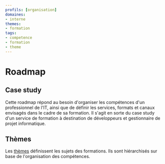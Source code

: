 ```yaml
---
profils: [organisation]
domaines:
- interne
themes:
- formation
tags:
- competence
- formation
- theme
---
```

# Roadmap

## Case study

Cette roadmap répond au besoin d'organiser les compétences d'un professionnel de l'IT, ainsi que de définir les services, formats et canaux envisagés dans le cadre de sa formation. Il s'agit en sorte du case study d'un service de formation à destination de développeurs et gestionnaire de projet informatique.

## Thèmes

Les [thèmes](themes/themes.md) définissent les sujets des formations. Ils sont hiérarchisés sur base de l'organisation des compétences.

